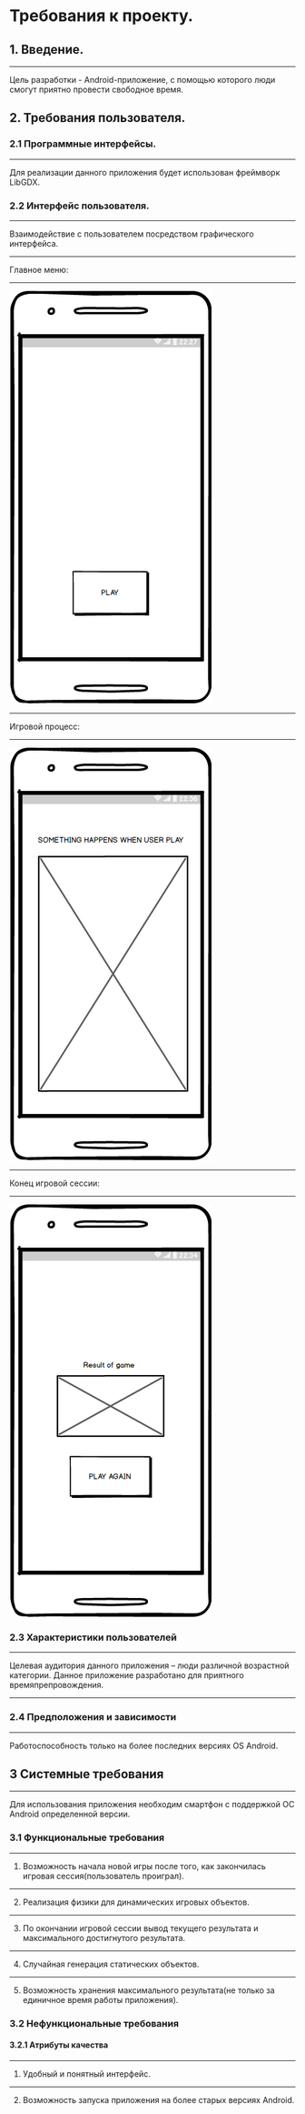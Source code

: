 # Требования к проекту.
## 1. Введение.
***
Цель разработки - Android-приложение, с помощью которого люди смогут приятно провести свободное время.
## 2. Требования пользователя.
### 2.1	Программные интерфейсы.
***
Для реализации данного приложения будет использован фреймворк LibGDX.
### 2.2 Интерфейс пользователя.
***
Взаимодействие с пользователем посредством графического интерфейса.
***
Главное меню:
***
![Image alt](https://github.com/Linkevich/ArcadeGame/blob/master/%D0%9D%D0%B0%D1%87%D0%B0%D0%BB%D1%8C%D0%BD%D1%8B%D0%B9%20%D1%8D%D0%BA%D1%80%D0%B0%D0%BD.png)
***
Игровой процесс:
***
![Image alt](https://github.com/Linkevich/ArcadeGame/blob/master/%D0%98%D0%B3%D1%80%D0%BE%D0%B2%D0%BE%D0%B9%20%D0%BF%D1%80%D0%BE%D1%86%D0%B5%D1%81%D1%81.png)
***
Конец игровой сессии:
***
![Image alt](https://github.com/Linkevich/ArcadeGame/blob/master/%D0%9A%D0%BE%D0%BD%D0%B5%D1%86%20%D0%B8%D0%B3%D1%80%D0%BE%D0%B2%D0%BE%D0%B9%20%D1%81%D0%B5%D1%81%D1%81%D0%B8%D0%B8.png)
### 2.3 Характеристики пользователей
***
Целевая аудитория данного приложения – люди различной возрастной категории. Данное приложение разработано для приятного времяпрепровождения.
***
### 2.4 Предположения и зависимости
***
Работоспособность только на более последних версиях OS Android. 
## 3 Системные требования
***
Для использования приложения необходим смартфон с поддержкой ОС Android определенной версии.
### 3.1 Функциональные требования
***
1.  Возможность начала новой игры после того, как закончилась игровая сессия(пользователь проиграл).
***
2.  Реализация физики для динамических игровых объектов.
***
3.  По окончании игровой сессии вывод текущего результата и максимального достигнутого результата.
***
4.  Случайная генерация статических объектов.
***
5.  Возможность хранения максимального результата(не только за единичное время работы приложения).
### 3.2 Нефункциональные требования
#### 3.2.1 Атрибуты качества
***
1.  Удобный и понятный интерфейс.
***
2.  Возможность запуска приложения на более старых версиях Android.
